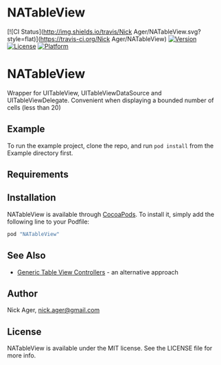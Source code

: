 # NATableView

[![CI Status](http://img.shields.io/travis/Nick Ager/NATableView.svg?style=flat)](https://travis-ci.org/Nick Ager/NATableView)
[![Version](https://img.shields.io/cocoapods/v/NATableView.svg?style=flat)](http://cocoapods.org/pods/NATableView)
[![License](https://img.shields.io/cocoapods/l/NATableView.svg?style=flat)](http://cocoapods.org/pods/NATableView)
[![Platform](https://img.shields.io/cocoapods/p/NATableView.svg?style=flat)](http://cocoapods.org/pods/NATableView)

# NATableView
Wrapper for UITableView, UITableViewDataSource and UITableViewDelegate. 
Convenient when displaying a bounded number of cells (less than 20)

## Example

To run the example project, clone the repo, and run `pod install` from the Example directory first.

## Requirements

## Installation

NATableView is available through [CocoaPods](http://cocoapods.org). To install
it, simply add the following line to your Podfile:

```ruby
pod "NATableView"
```

## See Also
* [Generic Table View Controllers](https://talk.objc.io/episodes/S01E06-generic-table-view-controllers) - an alternative approach

## Author

Nick Ager, nick.ager@gmail.com

## License

NATableView is available under the MIT license. See the LICENSE file for more info.
